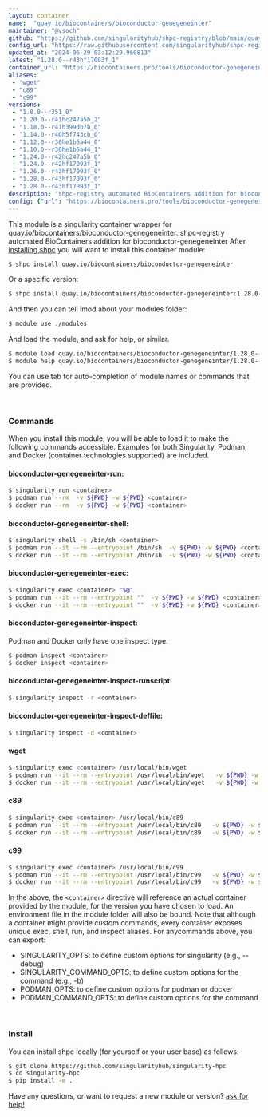```yaml
---
layout: container
name:  "quay.io/biocontainers/bioconductor-genegeneinter"
maintainer: "@vsoch"
github: "https://github.com/singularityhub/shpc-registry/blob/main/quay.io/biocontainers/bioconductor-genegeneinter/container.yaml"
config_url: "https://raw.githubusercontent.com/singularityhub/shpc-registry/main/quay.io/biocontainers/bioconductor-genegeneinter/container.yaml"
updated_at: "2024-06-29 03:12:29.960813"
latest: "1.28.0--r43hf17093f_1"
container_url: "https://biocontainers.pro/tools/bioconductor-genegeneinter"
aliases:
 - "wget"
 - "c89"
 - "c99"
versions:
 - "1.8.0--r351_0"
 - "1.20.0--r41hc247a5b_2"
 - "1.18.0--r41h399db7b_0"
 - "1.14.0--r40h5f743cb_0"
 - "1.12.0--r36he1b5a44_0"
 - "1.10.0--r36he1b5a44_1"
 - "1.24.0--r42hc247a5b_0"
 - "1.24.0--r42hf17093f_1"
 - "1.26.0--r43hf17093f_0"
 - "1.28.0--r43hf17093f_0"
 - "1.28.0--r43hf17093f_1"
description: "shpc-registry automated BioContainers addition for bioconductor-genegeneinter"
config: {"url": "https://biocontainers.pro/tools/bioconductor-genegeneinter", "maintainer": "@vsoch", "description": "shpc-registry automated BioContainers addition for bioconductor-genegeneinter", "latest": {"1.28.0--r43hf17093f_1": "sha256:fd0aefc04af5bf8ce0b6c66521e4c1a6b05d25d32fce04514962bdcf64167d77"}, "tags": {"1.8.0--r351_0": "sha256:b1131d6e563f02e84c3123672330e6cc801dad1c5177a4ca11658176d4d12396", "1.20.0--r41hc247a5b_2": "sha256:ddd8ee1ac036360a9920f44f99d1c52cb1654e0e2ed3240f76d0323dda478e02", "1.18.0--r41h399db7b_0": "sha256:4b24d2cefd0765382356c12374eaa40b68f765917fb8618fe731f05379ab3ca0", "1.14.0--r40h5f743cb_0": "sha256:2d5031e80f787f862f46c6e87ed174c371308e8dc2ba80f9c2f506c7cc60f53f", "1.12.0--r36he1b5a44_0": "sha256:7b0e4ca8852113536cbcfb067e05a6dc2761e45bb556d3fa8d4b0b290d2b8f94", "1.10.0--r36he1b5a44_1": "sha256:511c6f58316ce3cf7ba7de21a228a5a925176015c22e70ec166cc93eb1756e47", "1.24.0--r42hc247a5b_0": "sha256:8b67d23f269e8cf66d95186487bbf2f5924e1e8ec53adda8d89b7ea1e2c72c83", "1.24.0--r42hf17093f_1": "sha256:8c9b9b29624077649aa8389145d490f83415591f3a56c6f71bf177fc32ee3e8e", "1.26.0--r43hf17093f_0": "sha256:e0c4300aa1503ecff90fcd97e436912bc67dc8b8c31f58ab67ca95de194b9524", "1.28.0--r43hf17093f_0": "sha256:1b681f54b8f1c911cba7c18c54dd067c35702ded5208beb3fb2be1fd4daae3f8", "1.28.0--r43hf17093f_1": "sha256:fd0aefc04af5bf8ce0b6c66521e4c1a6b05d25d32fce04514962bdcf64167d77"}, "docker": "quay.io/biocontainers/bioconductor-genegeneinter", "aliases": {"wget": "/usr/local/bin/wget", "c89": "/usr/local/bin/c89", "c99": "/usr/local/bin/c99"}}
---
```


This module is a singularity container wrapper for quay.io/biocontainers/bioconductor-genegeneinter.
shpc-registry automated BioContainers addition for bioconductor-genegeneinter
After [installing shpc](#install) you will want to install this container module:


```bash
$ shpc install quay.io/biocontainers/bioconductor-genegeneinter
```

Or a specific version:

```bash
$ shpc install quay.io/biocontainers/bioconductor-genegeneinter:1.28.0--r43hf17093f_1
```

And then you can tell lmod about your modules folder:

```bash
$ module use ./modules
```

And load the module, and ask for help, or similar.

```bash
$ module load quay.io/biocontainers/bioconductor-genegeneinter/1.28.0--r43hf17093f_1
$ module help quay.io/biocontainers/bioconductor-genegeneinter/1.28.0--r43hf17093f_1
```

You can use tab for auto-completion of module names or commands that are provided.

<br>

### Commands

When you install this module, you will be able to load it to make the following commands accessible.
Examples for both Singularity, Podman, and Docker (container technologies supported) are included.

#### bioconductor-genegeneinter-run:

```bash
$ singularity run <container>
$ podman run --rm  -v ${PWD} -w ${PWD} <container>
$ docker run --rm  -v ${PWD} -w ${PWD} <container>
```

#### bioconductor-genegeneinter-shell:

```bash
$ singularity shell -s /bin/sh <container>
$ podman run --it --rm --entrypoint /bin/sh  -v ${PWD} -w ${PWD} <container>
$ docker run --it --rm --entrypoint /bin/sh  -v ${PWD} -w ${PWD} <container>
```

#### bioconductor-genegeneinter-exec:

```bash
$ singularity exec <container> "$@"
$ podman run --it --rm --entrypoint ""  -v ${PWD} -w ${PWD} <container> "$@"
$ docker run --it --rm --entrypoint ""  -v ${PWD} -w ${PWD} <container> "$@"
```

#### bioconductor-genegeneinter-inspect:

Podman and Docker only have one inspect type.

```bash
$ podman inspect <container>
$ docker inspect <container>
```

#### bioconductor-genegeneinter-inspect-runscript:

```bash
$ singularity inspect -r <container>
```

#### bioconductor-genegeneinter-inspect-deffile:

```bash
$ singularity inspect -d <container>
```


#### wget

```bash
$ singularity exec <container> /usr/local/bin/wget
$ podman run --it --rm --entrypoint /usr/local/bin/wget   -v ${PWD} -w ${PWD} <container> -c " $@"
$ docker run --it --rm --entrypoint /usr/local/bin/wget   -v ${PWD} -w ${PWD} <container> -c " $@"
```


#### c89

```bash
$ singularity exec <container> /usr/local/bin/c89
$ podman run --it --rm --entrypoint /usr/local/bin/c89   -v ${PWD} -w ${PWD} <container> -c " $@"
$ docker run --it --rm --entrypoint /usr/local/bin/c89   -v ${PWD} -w ${PWD} <container> -c " $@"
```


#### c99

```bash
$ singularity exec <container> /usr/local/bin/c99
$ podman run --it --rm --entrypoint /usr/local/bin/c99   -v ${PWD} -w ${PWD} <container> -c " $@"
$ docker run --it --rm --entrypoint /usr/local/bin/c99   -v ${PWD} -w ${PWD} <container> -c " $@"
```



In the above, the `<container>` directive will reference an actual container provided
by the module, for the version you have chosen to load. An environment file in the
module folder will also be bound. Note that although a container
might provide custom commands, every container exposes unique exec, shell, run, and
inspect aliases. For anycommands above, you can export:

 - SINGULARITY_OPTS: to define custom options for singularity (e.g., --debug)
 - SINGULARITY_COMMAND_OPTS: to define custom options for the command (e.g., -b)
 - PODMAN_OPTS: to define custom options for podman or docker
 - PODMAN_COMMAND_OPTS: to define custom options for the command

<br>

### Install

You can install shpc locally (for yourself or your user base) as follows:

```bash
$ git clone https://github.com/singularityhub/singularity-hpc
$ cd singularity-hpc
$ pip install -e .
```

Have any questions, or want to request a new module or version? [ask for help!](https://github.com/singularityhub/singularity-hpc/issues)